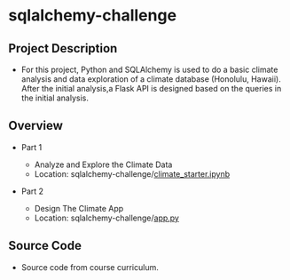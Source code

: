 # sqlalchemy-challenge
## Project Description
- For this project, Python and SQLAlchemy is used to do a basic climate analysis and data exploration of a climate database (Honolulu, Hawaii). After the initial analysis,a Flask API is designed based on the queries in the initial analysis. 

## Overview
- Part 1
    - Analyze and Explore the Climate Data
    - Location: sqlalchemy-challenge/[climate_starter.ipynb](https://github.com/JustinEBlake/sqlalchemy-challenge/blob/main/climate_starter.ipynb)

- Part 2
    - Design The Climate App
    - Location: sqlalchemy-challenge/[app.py](https://github.com/JustinEBlake/sqlalchemy-challenge/blob/main/app.py)

## Source Code
- Source code from course curriculum.